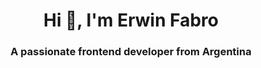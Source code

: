 
<h1 align="center">Hi 👋, I'm Erwin Fabro</h1>
<h3 align="center">A passionate frontend developer from Argentina</h3>
